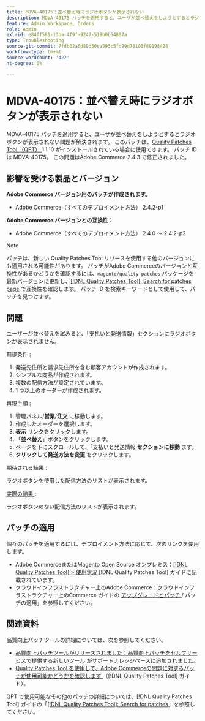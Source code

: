 ```yaml
---
title: MDVA-40175：並べ替え時にラジオボタンが表示されない
description: MDVA-40175 パッチを適用すると、ユーザが並べ替えをしようとするとラジオ ボタンが表示されない問題が解決されます。 このパッチは、[Quality Patches Tool （QPT） ] （https://experienceleague.adobe.com/ja/docs/commerce-operations/tools/quality-patches-tool/quality-patches-tool-to-self-serve-quality-patches） 1.1.10 がインストールされている場合に利用できます。 パッチ ID は MDVA-40175。 この問題はAdobe Commerce 2.4.3 で修正されました。
feature: Admin Workspace, Orders
role: Admin
exl-id: e84ff581-13ba-4f9f-9247-519b0b54807a
type: Troubleshooting
source-git-commit: 7fdb02a6d89d50ea593c5fd99d78101f89198424
workflow-type: tm+mt
source-wordcount: '422'
ht-degree: 0%

---
```


# MDVA-40175：並べ替え時にラジオボタンが表示されない

MDVA-40175 パッチを適用すると、ユーザが並べ替えをしようとするとラジオ ボタンが表示されない問題が解決されます。 このパッチは、[Quality Patches Tool （QPT） ](https://experienceleague.adobe.com/ja/docs/commerce-operations/tools/quality-patches-tool/quality-patches-tool-to-self-serve-quality-patches)1.1.10 がインストールされている場合に使用できます。 パッチ ID は MDVA-40175。 この問題はAdobe Commerce 2.4.3 で修正されました。

## 影響を受ける製品とバージョン

**Adobe Commerce バージョン用のパッチが作成されます。**

* Adobe Commerce（すべてのデプロイメント方法） 2.4.2-p1

**Adobe Commerce バージョンとの互換性：**

* Adobe Commerce（すべてのデプロイメント方法） 2.4.0 ～ 2.4.2-p2

>[!NOTE]
>
>パッチは、新しい Quality Patches Tool リリースを使用する他のバージョンにも適用される可能性があります。 パッチがAdobe Commerceのバージョンと互換性があるかどうかを確認するには、`magento/quality-patches` パッケージを最新バージョンに更新し、[[!DNL Quality Patches Tool]: Search for patches page](https://experienceleague.adobe.com/ja/docs/commerce-operations/tools/quality-patches-tool/quality-patches-tool-to-self-serve-quality-patches) で互換性を確認します。 パッチ ID を検索キーワードとして使用して、パッチを見つけます。

## 問題

ユーザーが並べ替えを試みると、「支払いと発送情報」セクションにラジオボタンが表示されません。

<u> 前提条件 </u>:

1. 発送先住所と請求先住所を含む顧客アカウントが作成されます。
1. シンプルな商品が作成されます。
1. 複数の配信方法が設定されています。
1. 1 つ以上のオーダーが作成されます。

<u> 再現手順 </u>:

1. 管理パネル/**営業**/**注文** に移動します。
1. 作成したオーダーを選択します。
1. **表示** リンクをクリックします。
1. 「**並べ替え**」ボタンをクリックします。
1. ページを下にスクロールして、「支払いと発送情報 **セクションに移動** ます。
1. **クリックして発送方法を変更** をクリックします。

<u> 期待される結果 </u>:

ラジオボタンを使用した配信方法のリストが表示されます。

<u> 実際の結果 </u>:

ラジオボタンのない配信方法のリストが表示されます。

## パッチの適用

個々のパッチを適用するには、デプロイメント方法に応じて、次のリンクを使用します。

* Adobe CommerceまたはMagento Open Source オンプレミス：[[!DNL Quality Patches Tool] > 使用状況 ](/help/tools/quality-patches-tool/usage.md) [!DNL Quality Patches Tool] ガイドに記載されています。
* クラウドインフラストラクチャー上のAdobe Commerce：クラウドインフラストラクチャー上のCommerce ガイドの [ アップグレードとパッチ ](https://experienceleague.adobe.com/docs/commerce-cloud-service/user-guide/develop/upgrade/apply-patches.html?lang=ja)/ パッチの適用」を参照してください。

## 関連資料

品質向上パッチツールの詳細については、次を参照してください。

* [ 品質向上パッチツールがリリースされました：品質向上パッチをセルフサービスで提供する新しいツール ](https://experienceleague.adobe.com/ja/docs/commerce-operations/tools/quality-patches-tool/quality-patches-tool-to-self-serve-quality-patches) がサポートナレッジベースに追加されました。
* [Quality Patches Tool を使用して、Adobe Commerceの問題に対するパッチが使用可能かどうかを確認します ](/help/tools/quality-patches-tool/patches-available-in-qpt/check-patch-for-magento-issue-with-magento-quality-patches.md) （[!DNL Quality Patches Tool] ガイド）。

QPT で使用可能なその他のパッチの詳細については、[!DNL Quality Patches Tool] ガイドの「[[!DNL Quality Patches Tool]: Search for patches](https://experienceleague.adobe.com/tools/commerce-quality-patches/index.html?lang=ja)」を参照してください。
